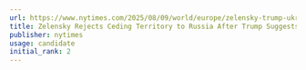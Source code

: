 ```yaml
---
url: https://www.nytimes.com/2025/08/09/world/europe/zelensky-trump-ukraine-russia.html
title: Zelensky Rejects Ceding Territory to Russia After Trump Suggests a Land Swap
publisher: nytimes
usage: candidate
initial_rank: 2
---
```

